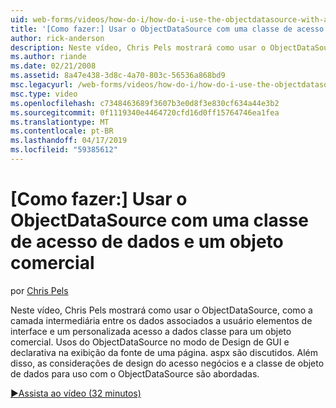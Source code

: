 ```yaml
---
uid: web-forms/videos/how-do-i/how-do-i-use-the-objectdatasource-with-a-data-access-class-and-business-object
title: '[Como fazer:] Usar o ObjectDataSource com uma classe de acesso de dados e um objeto de negócios | Microsoft Docs'
author: rick-anderson
description: Neste vídeo, Chris Pels mostrará como usar o ObjectDataSource como a camada intermediária entre elementos de interface de usuário associada a dados e uma acc. de dados personalizados...
ms.author: riande
ms.date: 02/21/2008
ms.assetid: 8a47e438-3d8c-4a70-803c-56536a868bd9
msc.legacyurl: /web-forms/videos/how-do-i/how-do-i-use-the-objectdatasource-with-a-data-access-class-and-business-object
msc.type: video
ms.openlocfilehash: c7348463689f3607b3e0d8f3e830cf634a44e3b2
ms.sourcegitcommit: 0f1119340e4464720cfd16d0ff15764746ea1fea
ms.translationtype: MT
ms.contentlocale: pt-BR
ms.lasthandoff: 04/17/2019
ms.locfileid: "59385612"
---
```

# <a name="how-do-i-use-the-objectdatasource-with-a-data-access-class-and-business-object"></a>[Como fazer:] Usar o ObjectDataSource com uma classe de acesso de dados e um objeto comercial

por [Chris Pels](https://twitter.com/chrispels)

Neste vídeo, Chris Pels mostrará como usar o ObjectDataSource, como a camada intermediária entre os dados associados a usuário elementos de interface e um personalizada acesso a dados classe para um objeto comercial. Usos do ObjectDataSource no modo de Design de GUI e declarativa na exibição da fonte de uma página. aspx são discutidos. Além disso, as considerações de design do acesso negócios e a classe de objeto de dados para uso com o ObjectDataSource são abordadas.

[&#9654;Assista ao vídeo (32 minutos)](https://channel9.msdn.com/Blogs/ASP-NET-Site-Videos/how-do-i-use-the-objectdatasource-with-a-data-access-class-and-business-object)
